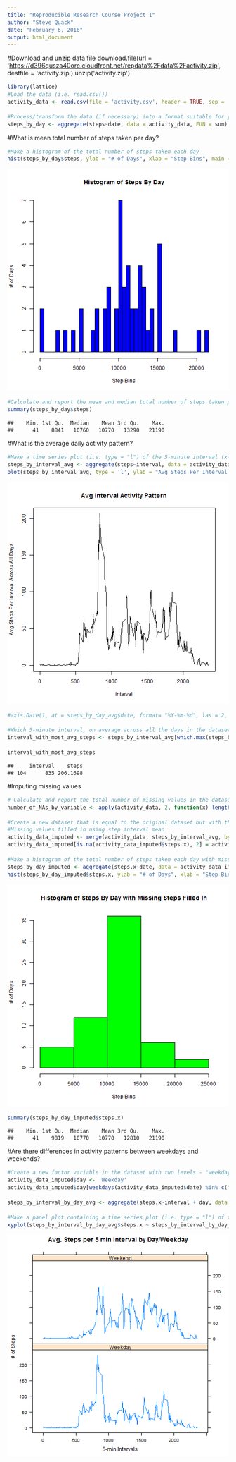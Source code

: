 ```yaml
---
title: "Reproducible Research Course Project 1"
author: "Steve Quack"
date: "February 6, 2016"
output: html_document
---
```


#Download and unzip data file
download.file(url = 'https://d396qusza40orc.cloudfront.net/repdata%2Fdata%2Factivity.zip', destfile = 'activity.zip')
unzip('activity.zip')


```r
library(lattice)
#Load the data (i.e. read.csv())
activity_data <- read.csv(file = 'activity.csv', header = TRUE, sep = ',', colClasses = c("numeric", "Date", "numeric"))

#Process/transform the data (if necessary) into a format suitable for your analysis
steps_by_day <- aggregate(steps~date, data = activity_data, FUN = sum)
```

#What is mean total number of steps taken per day?

```r
#Make a histogram of the total number of steps taken each day
hist(steps_by_day$steps, ylab = "# of Days", xlab = "Step Bins", main = "Histogram of Steps By Day", breaks = 50, col = "blue")
```

![plot of chunk unnamed-chunk-2](figure/unnamed-chunk-2-1.png)

```r
#Calculate and report the mean and median total number of steps taken per day
summary(steps_by_day$steps)
```

```
##    Min. 1st Qu.  Median    Mean 3rd Qu.    Max. 
##      41    8841   10760   10770   13290   21190
```

#What is the average daily activity pattern?

```r
#Make a time series plot (i.e. type = "l") of the 5-minute interval (x-axis) and the average number of steps taken, averaged across all days (y-axis)
steps_by_interval_avg <- aggregate(steps~interval, data = activity_data, FUN = 'mean')
plot(steps_by_interval_avg, type = 'l', ylab = "Avg Steps Per Interval Across All Days", xlab = "Interval", main = "Avg Interval Activity Pattern")
```

![plot of chunk unnamed-chunk-3](figure/unnamed-chunk-3-1.png)

```r
#axis.Date(1, at = steps_by_day_avg$date, format= "%Y-%m-%d", las = 2, cex.axis = .75)

#Which 5-minute interval, on average across all the days in the dataset, contains the maximum number of steps?
interval_with_most_avg_steps <- steps_by_interval_avg[which.max(steps_by_interval_avg$steps),]

interval_with_most_avg_steps
```

```
##     interval    steps
## 104      835 206.1698
```

#Imputing missing values

```r
# Calculate and report the total number of missing values in the dataset (i.e. the total number of rows with NAs)
number_of_NAs_by_variable <- apply(activity_data, 2, function(x) length(which(is.na(x))))

#Create a new dataset that is equal to the original dataset but with the missing data filled in.
#Missing values filled in using step interval mean
activity_data_imputed <- merge(activity_data, steps_by_interval_avg, by = 'interval', all = TRUE)
activity_data_imputed[is.na(activity_data_imputed$steps.x), 2] = activity_data_imputed[is.na(activity_data_imputed$steps.x), 4]

#Make a histogram of the total number of steps taken each day with missing values filled in
steps_by_day_imputed <- aggregate(steps.x~date, data = activity_data_imputed, FUN = sum)
hist(steps_by_day_imputed$steps.x, ylab = "# of Days", xlab = "Step Bins", main = "Histogram of Steps By Day with Missing Steps Filled In", col = "green")
```

![plot of chunk unnamed-chunk-4](figure/unnamed-chunk-4-1.png)

```r
summary(steps_by_day_imputed$steps.x)
```

```
##    Min. 1st Qu.  Median    Mean 3rd Qu.    Max. 
##      41    9819   10770   10770   12810   21190
```

#Are there differences in activity patterns between weekdays and weekends?

```r
#Create a new factor variable in the dataset with two levels - "weekday" and "weekend" indicating whether a given date is a weekday or weekend day.
activity_data_imputed$day <- 'Weekday'
activity_data_imputed$day[weekdays(activity_data_imputed$date) %in% c("Saturday", "Sunday") ] <- 'Weekend'

steps_by_interval_by_day_avg <- aggregate(steps.x~interval + day, data = activity_data_imputed, FUN = 'mean')

#Make a panel plot containing a time series plot (i.e. type = "l") of the 5-minute interval (x-axis) and the average number of steps taken, averaged across all weekday days or weekend days (y-axis). See the README file in the GitHub repository to see an example of what this plot should look like using simulated data.
xyplot(steps_by_interval_by_day_avg$steps.x ~ steps_by_interval_by_day_avg$interval | steps_by_interval_by_day_avg$day, layout = c(1,2), type = 'l', main = 'Avg. Steps per 5 min Interval by Day/Weekday', xlab = '5-min Intervals', ylab = '# of Steps')
```

![plot of chunk unnamed-chunk-5](figure/unnamed-chunk-5-1.png)
